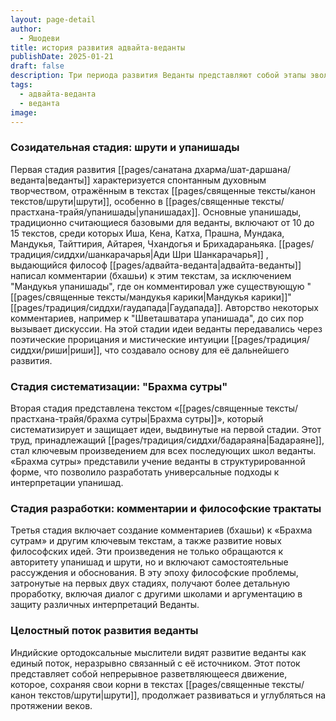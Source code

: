 ```yaml
---
layout: page-detail
author:
  - Яшодеви
title: история развития адвайта-веданты
publishDate: 2025-01-21
draft: false
description: Три периода развития Веданты представляют собой этапы эволюции её философских и духовных идей. Первая стадия, называемая созидательной, связана с текстами божественного откровения Шрути, особенно Упанишадами, где идеи выражались через мистические интуиции и прорицания риши. На второй стадии, стадии систематизации, происходит структурирование и защита учения Веданты в форме «Брахма-сутры». Третья стадия, стадия разработки, посвящена созданию комментариев и трактатов, которые углубляют философское содержание Веданты, добавляя к её интерпретации самостоятельные рассуждения и аргументацию.
tags:
  - адвайта-веданта
  - веданта
image:
---
```

### Созидательная стадия: шрути и упанишады

Первая стадия развития [[pages/санатана дхарма/шат-даршана/веданта|веданты]] характеризуется спонтанным духовным творчеством, отражённым в текстах [[pages/священные тексты/канон текстов/шрути|шрути]], особенно в [[pages/священные тексты/прастхана-трайя/упанишады|упанишадах]]. Основные упанишады, традиционно считающиеся базовыми для веданты, включают от 10 до 15 текстов, среди которых Иша, Кена, Катха, Прашна, Мундака, Мандукья, Тайттирия, Айтарея, Чхандогья и Брихадараньяка. [[pages/традиция/сиддхи/шанкарачарья|Ади Шри Шанкарачарья]] , выдающийся философ [[pages/адвайта-веданта|адвайта-веданты]] написал комментарии (бхашьи) к этим текстам, за исключением "Мандукья упанишады", где он комментировал уже существующую "[[pages/священные тексты/мандукья карики|Мандукья карики]]" [[pages/традиция/сиддхи/гаудапада|Гаудапада]]. Авторство некоторых комментариев, например к "Шветашватара упанишада", до сих пор вызывает дискуссии. На этой стадии идеи веданты передавались через поэтические прорицания и мистические интуиции [[pages/традиция/сиддхи/риши|риши]], что создавало основу для её дальнейшего развития.

### Стадия систематизации: "Брахма сутры"
Вторая стадия представлена текстом «[[pages/священные тексты/прастхана-трайя/брахма сутры|Брахма сутры]]», который систематизирует и защищает идеи, выдвинутые на первой стадии. Этот труд, принадлежащий [[pages/традиция/сиддхи/бадараяна|Бадараяне]], стал ключевым произведением для всех последующих школ веданты. «Брахма сутры» представили учение веданты в структурированной форме, что позволило разработать универсальные подходы к интерпретации упанишад.

### Стадия разработки: комментарии и философские трактаты
Третья стадия включает создание комментариев (бхашьи) к «Брахма сутрам» и другим ключевым текстам, а также развитие новых философских идей. Эти произведения не только обращаются к авторитету упанишад и шрути, но и включают самостоятельные рассуждения и обоснования. В эту эпоху философские проблемы, затронутые на первых двух стадиях, получают более детальную проработку, включая диалог с другими школами и аргументацию в защиту различных интерпретаций Веданты.

### Целостный поток развития веданты
Индийские ортодоксальные мыслители видят развитие веданты как единый поток, неразрывно связанный с её источником. Этот поток представляет собой непрерывное разветвляющееся движение, которое, сохраняя свои корни в текстах [[pages/священные тексты/канон текстов/шрути|шрути]], продолжает развиваться и углубляться на протяжении веков.